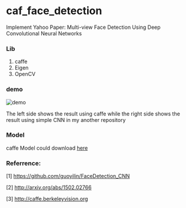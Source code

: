# caf_face_detection
Implement Yahoo Paper: Multi-view Face Detection Using Deep Convolutional Neural Networks

### Lib
1. caffe 
2. Eigen
3. OpenCV

### demo
![demo](https://github.com/LouieYang/caf_face_detection/blob/master/demo.jpg) 

The left side shows the result using caffe while the right side shows the result using simple CNN in my another repository

### Model
caffe Model could download [here](http://pan.baidu.com/s/1i4Qokhn)

### Referrence: 
[1] https://github.com/guoyilin/FaceDetection_CNN

[2] http://arxiv.org/abs/1502.02766

[3] http://caffe.berkeleyvision.org
